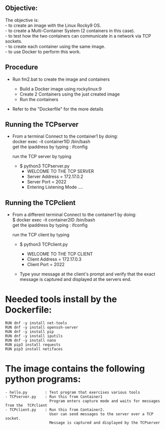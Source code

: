 ## Objective: 
The objective is:  
    - to create an image with the Linux Rocky9 OS.  
    - to create a Multi-Container System (2 containers in this case).  
    - to test how the two containers can communicate in a network via TCP sockets.  
    - to create each container using the same image.  
    - to use Docker to perform this work.  

## Procedure
- Run fm2.bat to create the image and containers
    - Build a Docker image using rockylinux:9
    - Create 2 Containers using the just created image
    - Run the containers

- Refer to the "Dockerfile" for the more details


## Running the TCPserver    
- From a terminal Connect to the container1 by doing:  
    docker exec -it container1ID /bin/bash  
    get the ipaddress by typing : ifconfig  

    run the TCP server by typing  
    - $ python3 TCPserver.py
        - WELCOME TO THE TCP SERVER
        - Server Address = 172.17.0.2
        - Server Port    = 2022
        - Entering Listening Mode .... 
## Running the TCPclient  
- From a different terminal Connect to the container1 by doing:  
    $ docker exec -it container2ID /bin/bash    
    get the ipaddress by typing : ifconfig  

    run the TCP client by typing  
    - $ python3 TCPclient.py
        - WELCOME TO THE TCP  CLIENT
        - Client Address = 172.17.0.3
        - Client Port    = 2022

    - Type your message at the client's prompt and verify that the exact message is captured and displayed at the servers end.


# Needed tools install by the Dockerfile:
    RUN dnf -y install net-tools
    RUN dnf -y install openssh-server
    RUN dnf -y install pip
    RUN dnf -y install iputils
    RUN dnf -y install nano
    RUN pip3 install requests
    RUN pip3 install netifaces

# The image contains the following python programs:
    - hello.py        : Test program that exercises various tools  
    - TCPserver.py    : Run this from Container1  
                        Program enters capture mode and waits for messages from the  TCPclient  
    - TCPclient.py    : Run this from Container2.  
                        User can send messages to the server over a TCP socket.  
                        Message is captured and displayed by the TCPserver   


